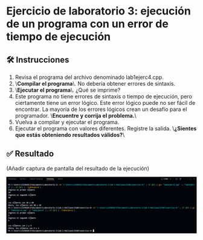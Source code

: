 # Ejercicio de laboratorio 3: ejecución de un programa con un error de tiempo de ejecución

## 🛠️ Instrucciones

1. Revisa el programa del archivo denominado lab1ejerc4.cpp.
2. \\**Compilar el programa**\\. No debería obtener errores de sintaxis.
3. \\**Ejecutar el programa**\\. ¿Qué se imprime?
4. Este programa no tiene errores de sintaxis o tiempo de ejecución, pero ciertamente tiene un error lógico. Este error lógico puede no ser fácil de encontrar. La mayoría de los errores lógicos crean un desafío para el programador. \\**Encuentre y corrija el problema.**\\
5. Vuelva a compilar y ejecutar el programa.
6. Ejecutar el programa con valores diferentes. Registre la salida. \\**¿Sientes que estás obteniendo resultados válidos?**\\

## ✅ Resultado

(Añadir captura de pantalla del resultado de la ejecución)

![alt text](image.png)